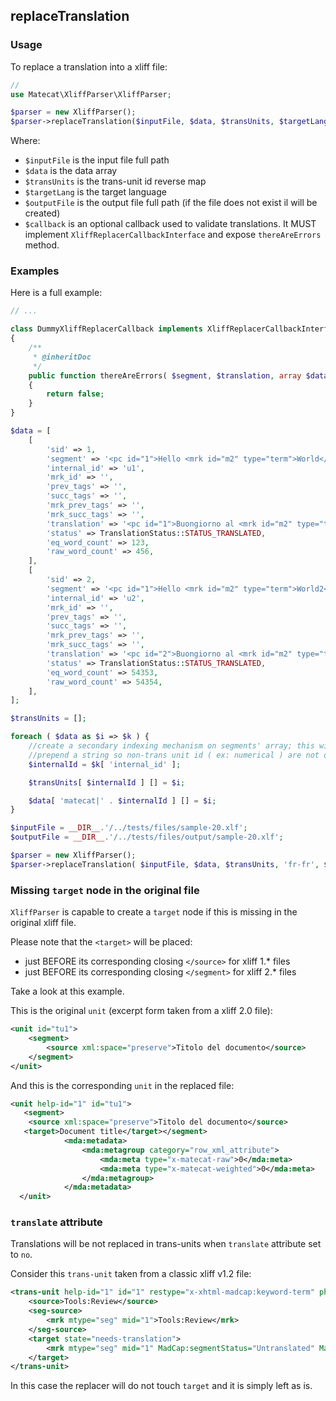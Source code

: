 ## replaceTranslation

### Usage

To replace a translation into a xliff file:

```php
//
use Matecat\XliffParser\XliffParser;

$parser = new XliffParser();
$parser->replaceTranslation($inputFile, $data, $transUnits, $targetLang, $outputFile, $callback);
```

Where:

* `$inputFile` is the input file full path
* `$data` is the data array
* `$transUnits` is the trans-unit id reverse map
* `$targetLang` is the target language
* `$outputFile` is the output file full path (if the file does not exist il will be created)
* `$callback` is an optional callback used to validate translations. It MUST implement `XliffReplacerCallbackInterface` and expose `thereAreErrors` method.

### Examples

Here is a full example:

```php
// ...

class DummyXliffReplacerCallback implements XliffReplacerCallbackInterface
{
    /**
     * @inheritDoc
     */
    public function thereAreErrors( $segment, $translation, array $dataRefMap = [] )
    {
        return false;
    }
}

$data = [
    [
        'sid' => 1,
        'segment' => '<pc id="1">Hello <mrk id="m2" type="term">World</mrk> !</pc>',
        'internal_id' => 'u1',
        'mrk_id' => '',
        'prev_tags' => '',
        'succ_tags' => '',
        'mrk_prev_tags' => '',
        'mrk_succ_tags' => '',
        'translation' => '<pc id="1">Buongiorno al <mrk id="m2" type="term">Mondo</mrk> !</pc>',
        'status' => TranslationStatus::STATUS_TRANSLATED,
        'eq_word_count' => 123,
        'raw_word_count' => 456,
    ],
    [
        'sid' => 2,
        'segment' => '<pc id="1">Hello <mrk id="m2" type="term">World2</mrk> !</pc>',
        'internal_id' => 'u2',
        'mrk_id' => '',
        'prev_tags' => '',
        'succ_tags' => '',
        'mrk_prev_tags' => '',
        'mrk_succ_tags' => '',
        'translation' => '<pc id="2">Buongiorno al <mrk id="m2" type="term">Mondo2</mrk> !</pc>',
        'status' => TranslationStatus::STATUS_TRANSLATED,
        'eq_word_count' => 54353,
        'raw_word_count' => 54354,
    ],
];

$transUnits = [];

foreach ( $data as $i => $k ) {
    //create a secondary indexing mechanism on segments' array; this will be useful
    //prepend a string so non-trans unit id ( ex: numerical ) are not overwritten
    $internalId = $k[ 'internal_id' ];

    $transUnits[ $internalId ] [] = $i;

    $data[ 'matecat|' . $internalId ] [] = $i;
}

$inputFile = __DIR__.'/../tests/files/sample-20.xlf';
$outputFile = __DIR__.'/../tests/files/output/sample-20.xlf';

$parser = new XliffParser();
$parser->replaceTranslation( $inputFile, $data, $transUnits, 'fr-fr', $outputFile, new DummyXliffReplacerCallback() );
```

### Missing `target` node in the original file

`XliffParser` is capable to create a `target` node if this is missing in the original xliff file.
  
Please note that the `<target>` will be placed:
 
- just BEFORE its corresponding closing `</source>` for xliff 1.* files
- just BEFORE its corresponding closing `</segment>` for xliff 2.* files

Take a look at this example.

This is the original `unit` (excerpt form taken from a xliff 2.0 file):

```xml
<unit id="tu1">
    <segment>
        <source xml:space="preserve">Titolo del documento</source>
    </segment>
</unit>
```

And this is the corresponding `unit` in the replaced file:

```xml
<unit help-id="1" id="tu1">
   <segment>
    <source xml:space="preserve">Titolo del documento</source>
   <target>Document title</target></segment>
            <mda:metadata>
                <mda:metagroup category="row_xml_attribute">
                    <mda:meta type="x-matecat-raw">0</mda:meta>
                    <mda:meta type="x-matecat-weighted">0</mda:meta>
                </mda:metagroup>
            </mda:metadata>
  </unit>
```

### `translate` attribute

Translations will be not replaced in trans-units when `translate` attribute set to `no`.

Consider this `trans-unit` taken from a classic xliff v1.2 file:

```xml
<trans-unit help-id="1" id="1" restype="x-xhtml-madcap:keyword-term" phase-name="pretrans" translate="no">
	<source>Tools:Review</source>
	<seg-source>
		<mrk mtype="seg" mid="1">Tools:Review</mrk>
	</seg-source>
	<target state="needs-translation">
		<mrk mtype="seg" mid="1" MadCap:segmentStatus="Untranslated" MadCap:matchPercent="0"/>
	</target>
</trans-unit>
```

In this case the replacer will do not touch `target` and it is simply left as is.